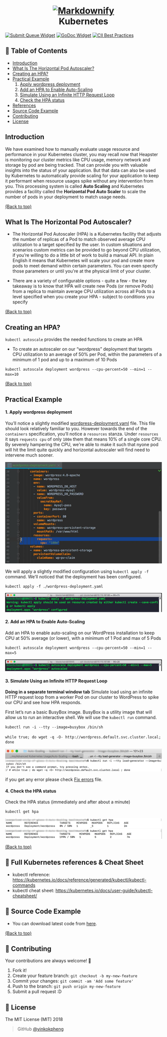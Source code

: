 <h1 align="center">
  <br>
  <a href="https://kubernetes.io/"><img src="https://avatars1.githubusercontent.com/u/13629408?s=400&v=4" alt="Markdownify" width="200"></a>
  <br>
  Kubernetes
  <br>
</h1>

[![Submit Queue Widget]][Submit Queue] [![GoDoc Widget]][GoDoc] [![CII Best Practices](https://bestpractices.coreinfrastructure.org/projects/569/badge)](https://bestpractices.coreinfrastructure.org/projects/569)

## 🚩 Table of Contents

- [Introduction](#introduction)
- [What Is The Horizontal Pod Autoscaler?](#what-is-the-horizontal-pod-autoscaler)
- [Creating an HPA?](#creating-an-hpa)
- [Practical Example](#practical-example)
  1. [Apply wordpress deployment](#1-apply-wordpress-deployment)
  2. [Add an HPA to Enable Auto-Scaling](#2-add-an-hpa-to-enable-auto-scaling)
  3. [Simulate Using an Infinite HTTP Request Loop](#3-simulate-using-an-infinite-http-request-loop)
  4. [Check the HPA status](#4-check-the-hpa-status)
- [References](#-full-kubernetes-references--cheat-sheet)
- [Source Code Example](#-source-code-example)
- [Contributing](#-contributing)
- [License](#-license)

## Introduction

We have examined how to manually evaluate usage resource and performance in your Kubernetes cluster, you may recall now that Heapster is monitoring our cluster metrics like CPU usage, memory network and storage by pod are being tracked. That can provide you with valuable insights into the status of your application. But that data can also be used by Kubernetes to automatically provide scaling for your application to keep it performant when resource usages spike without any intervention from you. This processing system is called **Auto Scaling** and Kubernetes provides a facility called the **Horizontal Pod Auto Scaler** to scale the number of pods in your deployment to match usage needs.

[(Back to top)](#-table-of-contents)

## What Is The Horizontal Pod Autoscaler?

- The Horizontal Pod Autoscaler (HPA) is a Kubernetes facility that adjusts the number of replicas of a Pod to match observed average CPU utilization to a target specified by the user. In custom situations and scenarios custom metrics can be provided to go beyond CPU utilization, if you’re willing to do a little bit of work to build a manual API. In plain English it means that Kubernetes will scale your pod and create more pods to meet demand within certain parameters. You can even specify those parameters or until you're at the physical limit of your cluster.

- There are a variety of configurable options - quite a few - the key takeaway is to know that HPA will create new Pods (or remove Pods) from a replica to maintain average CPU utilization across all Pods to a level specified when you create your HPA - subject to conditions you specify

[(Back to top)](#-table-of-contents)

## Creating an HPA?

`kubectl autoscale` provides the needed functions to create an HPA

- To create an autoscaler on our “wordpress” deployment that targets CPU utilization to an average of 50% per Pod, within the parameters of a minimum of 1 pod and up to a maximum of 10 Pods
```
kubectl autoscale deployment wordpress --cpu-percent=50 --min=1 --max=10
```
[(Back to top)](#-table-of-contents)

## Practical Example

#### 1. Apply wordpress deployment
You’ll notice a slightly modified [wordpress-deployment.yaml](source-codes/Advanced%20Kubernetes%20Usage/Auto-Scaling/wordpress-deployment.yaml) file. This file should look relatively familiar to you. However towards the end of the `containers` specification, you’ll notice a `resources` stanza. Under `resources` it says `requests cpu` of only `100m` them that means 10% of a single core CPU. By severely hampering the CPU, we're able to make it such that nyone pod will hit the limit quite quickly and horizontal autoscaler will find need to intervene much sooner.

![](assets/Advanced%20-%20Auto%20Scaling.assets/Advanced%20-%20Auto%20Scaling-f11c3bbb.png)

We will apply a slightly modified configuration using `kubectl apply -f` command. We'll noticed that the deployment has been configured.
```
kubectl apply -f ./wordpress-deployment.yaml
```
![](assets/Advanced%20-%20Auto%20Scaling.assets/Advanced%20-%20Auto%20Scaling-1c5554f3.png)

#### 2. Add an HPA to Enable Auto-Scaling
Add an HPA to enable auto-scaling on our WordPress installation to keep CPU at 50% average (or lower), with a minimum of 1 Pod and max of 5 Pods
```
kubectl autoscale deployment wordpress --cpu-percent=50 --min=1 --max=5
```
![](assets/Advanced%20-%20Auto%20Scaling.assets/Advanced%20-%20Auto%20Scaling-640ae9e9.png)

#### 3. Simulate Using an Infinite HTTP Request Loop
**Doing in a separate terminal window tab** Simulate load using an infinite HTTP request loop from a worker Pod on our cluster to WordPress to spike our CPU and see how HPA responds.

First let’s run a basic BusyBox image. BusyBox is a utility image that will allow us to run an interactive shell. We will use the `kubectl run` command.

```
kubectl run -i --tty --image=busybox /bin/sh

while true; do wget -q -O- http://wordpress.default.svc.cluster.local; done
```
![](assets/Advanced%20-%20Auto%20Scaling.assets/Advanced%20-%20Auto%20Scaling-d4c7ec76.png)

if you get any error please check [Fix errors](Fix%20errors.md) file.

#### 4. Check the HPA status
Check the HPA status (immediately and after about a minute)
```
kubectl get hpa
```
![](assets/Advanced%20-%20Auto%20Scaling.assets/Advanced%20-%20Auto%20Scaling-1bb51cb0.png)
![](assets/Advanced%20-%20Auto%20Scaling.assets/Advanced%20-%20Auto%20Scaling-16197296.png)


[(Back to top)](#-table-of-contents)

## 🔖 Full Kubernetes references & Cheat Sheet
- kubectl reference: https://kubernetes.io/docs/reference/generated/kubectl/kubectl-commands
- kubectl cheat sheet: https://kubernetes.io/docs/user-guide/kubectl-cheatsheet/


## 📙 Source Code Example
- You can download latest code from [here](source-codes).

[(Back to top)](#-table-of-contents)

## 💬 Contributing

Your contributions are always welcome! :tada:

1. Fork it!
2. Create your feature branch: `git checkout -b my-new-feature`
3. Commit your changes: `git commit -am 'Add some feature'`
4. Push to the branch: `git push origin my-new-feature`
5. Submit a pull request :D

## 📜 License

The MIT License (MIT) 2018
> GitHub [@yinkokpheng](https://github.com/yinkokpheng)

[GoDoc]: https://godoc.org/k8s.io/kubernetes
[GoDoc Widget]: https://godoc.org/k8s.io/kubernetes?status.svg
[Submit Queue]: http://submit-queue.k8s.io/#/ci
[Submit Queue Widget]: http://submit-queue.k8s.io/health.svg?v=1
